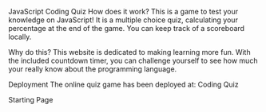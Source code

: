 JavaScript Coding Quiz
How does it work?
This is a game to test your knowledge on JavaScript! It is a multiple choice quiz, calculating your percentage at the end of the game. You can keep track of a scoreboard locally.

Why do this?
This website is dedicated to making learning more fun. With the included countdown timer, you can challenge yourself to see how much your really know about the programming language.

Deployment
The online quiz game has been deployed at: Coding Quiz

Starting Page
